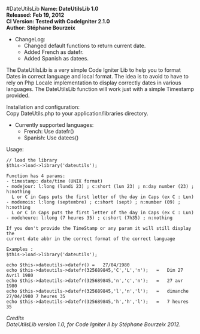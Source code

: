#DateUtilsLib
**Name: DateUtilsLib 1.0**  
**Released: Feb 19, 2012**  
**CI Version: Tested with CodeIgniter 2.1.0**  
**Author: Stéphane Bourzeix**  

* ChangeLog:  
  * Changed default functions to return current date.
  * Added French as datefr.
  * Added Spanish as datees.  

The DateUtilsLib is a very simple Code Igniter Lib to help you to format Dates in correct language and local format. The idea is to avoid to have to rely on Php Locale implementation to display correctly dates in various languages. The DateUtilsLib function will work just with a simple Timestamp provided.

Installation and configuration:  
Copy DateUtils.php to your application/libraries directory.

* Currently supported languages:  
  * French: Use datefr()
  * Spanish: Use datees() 

Usage:  

    // load the library
    $this->load->library('dateutils');
    
    Function has 4 params:
    - timestamp: date/time (UNIX format)
    - modejour: l:long (lundi 23) ; c:short (lun 23) ; n:day number (23) ; h:nothing
      L or C in Caps puts the first letter of the day in Caps (ex C : Lun)
    - modemois: l:long (septembre) ; c:short (sept) ; n:number (09) ; h:nothing
      L or C in Caps puts the first letter of the day in Caps (ex C : Lun)
    - modeheure: l:long (7 heures 35) ; c:short (7h35) ; n:nothing

    If you don't provide the TimeStamp or any param it will still display the 
    current date abbr in the correct format of the correct language

    Examples :
    $this->load->library('dateutils');

    echo $this->dateutils->datefr()	=	27/04/1980
    echo $this->dateutils->datefr(325689845,'C','L','n');	=	Dim 27 Avril 1980
    echo $this->dateutils->datefr(325689845,'n','c','n');	=	27 avr 1980
    echo $this->dateutils->datefr(325689845,'l','n','l');	=	dimanche 27/04/1980 7 heures 35
    echo $this->dateutils->datefr(325689845,'h','h','l');	=	7 heures 35 


_Credits_  
_DateUtilsLib version 1.0, for Code Igniter II by Stéphane Bourzeix 2012._
